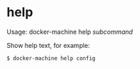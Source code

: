 <!--[metadata]>
+++
title = "help"
description = "Show command help"
keywords = ["machine, help, subcommand"]
[menu.main]
parent="smn_machine_subcmds"
+++
<![end-metadata]-->

# help

Usage: docker-machine help *subcommand*

Show help text, for example:

    $ docker-machine help config
